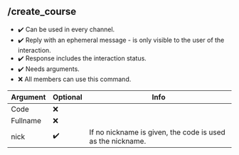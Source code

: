 ## /create_course

- :heavy_check_mark: Can be used in every channel.
- :heavy_check_mark: Reply with an ephemeral message - is only visible to the user of the interaction.
- :heavy_check_mark: Response includes the interaction status.
- :heavy_check_mark: Needs arguments.
- :x: All members can use this command.

Argument | Optional | Info
---------|----------|------ 
Code | :x: | 
Fullname | :x: |
nick | :heavy_check_mark: | If no nickname is given, the code is used as the nickname.
